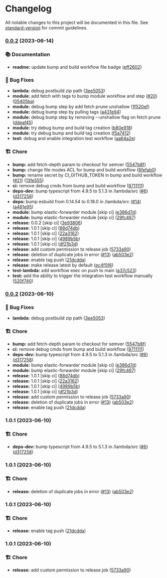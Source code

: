 # Changelog

All notable changes to this project will be documented in this file. See [standard-version](https://github.com/conventional-changelog/standard-version) for commit guidelines.

### [0.0.2](https://github.com/Krossnine/terraform-aws-elastic-forwarder/compare/v0.0.1...v0.0.2) (2023-06-14)


### 📚 Documentation

* **readme:** update bump and build workflow file badge ([eff2602](https://github.com/Krossnine/terraform-aws-elastic-forwarder/commit/eff26023895a60a7ee1a1481dfff26b191257944))


### 🐛 Bug Fixes

* **lambda:** debug postbuild zip path ([3ee5053](https://github.com/Krossnine/terraform-aws-elastic-forwarder/commit/3ee5053a7e209c06a9ae605bb6ebdc6eb472ac6a))
* **module:** add fetch with tags to bump module workflow and step ([#20](https://github.com/Krossnine/terraform-aws-elastic-forwarder/issues/20)) ([05405ba](https://github.com/Krossnine/terraform-aws-elastic-forwarder/commit/05405ba39f31d5289744001e81424e64ec66c27f))
* **module:** debug bump step by add fetch prune unshallow ([1f520ef](https://github.com/Krossnine/terraform-aws-elastic-forwarder/commit/1f520efa4e765ab739175faaf3a178f566e001f1))
* **module:** debug bump step by pulling tags ([a431e94](https://github.com/Krossnine/terraform-aws-elastic-forwarder/commit/a431e944a8a0b768f7de1157e07edf96c240df03))
* **module:** debug bump step by removing --unshallow flag on fetch prune ([ddeaf45](https://github.com/Krossnine/terraform-aws-elastic-forwarder/commit/ddeaf456fb9895eb53d1835c2ea4d21be380a401))
* **module:** try debug bump and build tag creation ([b80e918](https://github.com/Krossnine/terraform-aws-elastic-forwarder/commit/b80e9180d9f545df41963fd15628efbe2ede57d2))
* **module:** try debug bump and build tag creation ([f5a7412](https://github.com/Krossnine/terraform-aws-elastic-forwarder/commit/f5a741255ac70f99b8bb7b3200e6935231eeddbc))
* **test:** debug and enable integration test workflow ([aa64a2e](https://github.com/Krossnine/terraform-aws-elastic-forwarder/commit/aa64a2e75b0331ecb3da30671bf2b6e059786080))


### 🏗  Chore

* **bump:** add fetch-depth param to checkout for semver ([5547b8f](https://github.com/Krossnine/terraform-aws-elastic-forwarder/commit/5547b8ff62df911a6be5b4745a10fd07efc0a0fa))
* **bump:** change file modes ACL for bump and build workflow ([6fefab0](https://github.com/Krossnine/terraform-aws-elastic-forwarder/commit/6fefab053bf748727078f2297426baf823ce8dab))
* **bump:** rename secret by  CI_GITHUB_TOKEN in bump and build workflow ([#21](https://github.com/Krossnine/terraform-aws-elastic-forwarder/issues/21)) ([13fe555](https://github.com/Krossnine/terraform-aws-elastic-forwarder/commit/13fe55558b91e23be62d265f79b6f8af160abcf6))
* **ci:** remove debug cmds from bump and build workflow ([8711111](https://github.com/Krossnine/terraform-aws-elastic-forwarder/commit/871111190635571feda1ef099e95e8559113b941))
* **deps-dev:** bump typescript from 4.9.5 to 5.1.3 in /lambda/src ([#6](https://github.com/Krossnine/terraform-aws-elastic-forwarder/issues/6)) ([d317258](https://github.com/Krossnine/terraform-aws-elastic-forwarder/commit/d3172583bc9ae705cd4626ea0aa880a0b15f69b5))
* **deps:** bump esbuild from 0.14.54 to 0.18.0 in /lambda/src ([#14](https://github.com/Krossnine/terraform-aws-elastic-forwarder/issues/14)) ([a481e95](https://github.com/Krossnine/terraform-aws-elastic-forwarder/commit/a481e95eab169005a9006afd708d6acd2c8511bf))
* **module:** bump elastic-forwarder module [skip ci] ([e386d7d](https://github.com/Krossnine/terraform-aws-elastic-forwarder/commit/e386d7dc154aebc5261760536579bf2f5127a1ac))
* **module:** bump elastic-forwarder module [skip ci] ([29fc467](https://github.com/Krossnine/terraform-aws-elastic-forwarder/commit/29fc4677eb206b4e96db3678d400c031b2cda9d3))
* **release:** 0.0.2 [skip ci] ([3e93806](https://github.com/Krossnine/terraform-aws-elastic-forwarder/commit/3e938060c78cbec987f7deeb570f3ccb718fba46))
* **release:** 1.0.1 [skip ci] ([88d74db](https://github.com/Krossnine/terraform-aws-elastic-forwarder/commit/88d74db1630671fe143093a56967a5005bffdac2))
* **release:** 1.0.1 [skip ci] ([22a3162](https://github.com/Krossnine/terraform-aws-elastic-forwarder/commit/22a3162e9c6bd35b95307efcca04ef87de123dcf))
* **release:** 1.0.1 [skip ci] ([4989b5b](https://github.com/Krossnine/terraform-aws-elastic-forwarder/commit/4989b5b44a310b60b20c0fa790b21218e8b37725))
* **release:** 1.0.1 [skip ci] ([df21b3d](https://github.com/Krossnine/terraform-aws-elastic-forwarder/commit/df21b3dcd31c0388d7374ba78874e5e89c603706))
* **release:** add custom permission to release job ([5733a90](https://github.com/Krossnine/terraform-aws-elastic-forwarder/commit/5733a902127fec9a826878f680bbd5c4e8af4410))
* **release:** deletion of duplicate jobs in error ([#13](https://github.com/Krossnine/terraform-aws-elastic-forwarder/issues/13)) ([ab503e2](https://github.com/Krossnine/terraform-aws-elastic-forwarder/commit/ab503e2a17d714f09b66fa005e2bd79bd3d42c10))
* **release:** enable tag push ([21dcdda](https://github.com/Krossnine/terraform-aws-elastic-forwarder/commit/21dcdda49443db8ea67b5cb7810d7fdf6e2432b7))
* **release:** make release latest by default ([ec4f5f6](https://github.com/Krossnine/terraform-aws-elastic-forwarder/commit/ec4f5f66d7f1cea245422573043ca99bb673d706))
* **test-lambda:** add workflow exec on push to main ([a37c523](https://github.com/Krossnine/terraform-aws-elastic-forwarder/commit/a37c5237793cef254d7968d01793d7d74830a823))
* **test:** add the ability to trigger  the integration test workflow manually ([520f740](https://github.com/Krossnine/terraform-aws-elastic-forwarder/commit/520f7400810903056f478b35132ea05dd72a4c04))

### [0.0.2](https://github.com/Krossnine/terraform-aws-elastic-forwarder/compare/v0.0.1...v0.0.2) (2023-06-10)


### 🐛 Bug Fixes

* **lambda:** debug postbuild zip path ([3ee5053](https://github.com/Krossnine/terraform-aws-elastic-forwarder/commit/3ee5053a7e209c06a9ae605bb6ebdc6eb472ac6a))


### 🏗  Chore

* **bump:** add fetch-depth param to checkout for semver ([5547b8f](https://github.com/Krossnine/terraform-aws-elastic-forwarder/commit/5547b8ff62df911a6be5b4745a10fd07efc0a0fa))
* **ci:** remove debug cmds from bump and build workflow ([8711111](https://github.com/Krossnine/terraform-aws-elastic-forwarder/commit/871111190635571feda1ef099e95e8559113b941))
* **deps-dev:** bump typescript from 4.9.5 to 5.1.3 in /lambda/src ([#6](https://github.com/Krossnine/terraform-aws-elastic-forwarder/issues/6)) ([d317258](https://github.com/Krossnine/terraform-aws-elastic-forwarder/commit/d3172583bc9ae705cd4626ea0aa880a0b15f69b5))
* **module:** bump elastic-forwarder module [skip ci] ([e386d7d](https://github.com/Krossnine/terraform-aws-elastic-forwarder/commit/e386d7dc154aebc5261760536579bf2f5127a1ac))
* **module:** bump elastic-forwarder module [skip ci] ([29fc467](https://github.com/Krossnine/terraform-aws-elastic-forwarder/commit/29fc4677eb206b4e96db3678d400c031b2cda9d3))
* **release:** 1.0.1 [skip ci] ([88d74db](https://github.com/Krossnine/terraform-aws-elastic-forwarder/commit/88d74db1630671fe143093a56967a5005bffdac2))
* **release:** 1.0.1 [skip ci] ([22a3162](https://github.com/Krossnine/terraform-aws-elastic-forwarder/commit/22a3162e9c6bd35b95307efcca04ef87de123dcf))
* **release:** 1.0.1 [skip ci] ([4989b5b](https://github.com/Krossnine/terraform-aws-elastic-forwarder/commit/4989b5b44a310b60b20c0fa790b21218e8b37725))
* **release:** 1.0.1 [skip ci] ([df21b3d](https://github.com/Krossnine/terraform-aws-elastic-forwarder/commit/df21b3dcd31c0388d7374ba78874e5e89c603706))
* **release:** add custom permission to release job ([5733a90](https://github.com/Krossnine/terraform-aws-elastic-forwarder/commit/5733a902127fec9a826878f680bbd5c4e8af4410))
* **release:** deletion of duplicate jobs in error ([#13](https://github.com/Krossnine/terraform-aws-elastic-forwarder/issues/13)) ([ab503e2](https://github.com/Krossnine/terraform-aws-elastic-forwarder/commit/ab503e2a17d714f09b66fa005e2bd79bd3d42c10))
* **release:** enable tag push ([21dcdda](https://github.com/Krossnine/terraform-aws-elastic-forwarder/commit/21dcdda49443db8ea67b5cb7810d7fdf6e2432b7))

### 1.0.1 (2023-06-10)


### 🏗  Chore

* **deps-dev:** bump typescript from 4.9.5 to 5.1.3 in /lambda/src ([#6](https://github.com/Krossnine/terraform-aws-elastic-forwarder/issues/6)) ([d317258](https://github.com/Krossnine/terraform-aws-elastic-forwarder/commit/d3172583bc9ae705cd4626ea0aa880a0b15f69b5))

### 1.0.1 (2023-06-10)


### 🏗  Chore

* **release:** deletion of duplicate jobs in error ([#13](https://github.com/Krossnine/terraform-aws-elastic-forwarder/issues/13)) ([ab503e2](https://github.com/Krossnine/terraform-aws-elastic-forwarder/commit/ab503e2a17d714f09b66fa005e2bd79bd3d42c10))

### 1.0.1 (2023-06-10)


### 🏗  Chore

* **release:** enable tag push ([21dcdda](https://github.com/Krossnine/terraform-aws-elastic-forwarder/commit/21dcdda49443db8ea67b5cb7810d7fdf6e2432b7))

### 1.0.1 (2023-06-10)


### 🏗  Chore

* **release:** add custom permission to release job ([5733a90](https://github.com/Krossnine/terraform-aws-elastic-forwarder/commit/5733a902127fec9a826878f680bbd5c4e8af4410))
